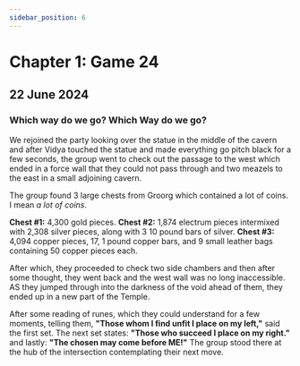 ```yaml
---
sidebar_position: 6
---
```


# Chapter 1: Game 24

## 22 June 2024

### Which way do we go? Which Way do we go?

We rejoined the party looking over the statue in the middle of the cavern and after Vidya touched the statue and made everything go pitch black for a few seconds, the group went to check out the passage to the west which ended in a force wall that they could not pass through and two meazels to the east in a small adjoining cavern.

The group found 3 large chests from Groorg which contained a lot of coins. I mean _a lot of coins_.

**Chest #1:** 4,300 gold pieces.
**Chest #2:** 1,874 electrum pieces intermixed with 2,308 silver pieces, along with 3 10 pound bars of silver.
**Chest #3:** 4,094 copper pieces, 17, 1 pound copper bars, and 9 small leather bags containing 50 copper pieces each.

After which, they proceeded to check two side chambers and then after some thought, they went back and the west wall was no long inaccessible. AS they jumped through into the darkness of the void ahead of them, they ended up in a new part of the Temple.

After some reading of runes, which they could understand for a few moments, telling them, **"Those whom I find unfit I place on my left,"** said the first set. The next set states: **"Those who succeed I place on my right."** and lastly: **"The chosen may come before ME!"** The group stood there at the hub of the intersection contemplating their next move.

